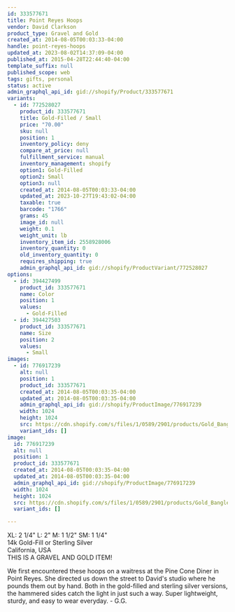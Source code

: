 ```yaml
---
id: 333577671
title: Point Reyes Hoops
vendor: David Clarkson
product_type: Gravel and Gold
created_at: 2014-08-05T00:03:33-04:00
handle: point-reyes-hoops
updated_at: 2023-08-02T14:37:09-04:00
published_at: 2015-04-28T22:44:40-04:00
template_suffix: null
published_scope: web
tags: gifts, personal
status: active
admin_graphql_api_id: gid://shopify/Product/333577671
variants:
  - id: 772528027
    product_id: 333577671
    title: Gold-Filled / Small
    price: "70.00"
    sku: null
    position: 1
    inventory_policy: deny
    compare_at_price: null
    fulfillment_service: manual
    inventory_management: shopify
    option1: Gold-Filled
    option2: Small
    option3: null
    created_at: 2014-08-05T00:03:33-04:00
    updated_at: 2023-10-27T19:43:02-04:00
    taxable: true
    barcode: "1766"
    grams: 45
    image_id: null
    weight: 0.1
    weight_unit: lb
    inventory_item_id: 2558928006
    inventory_quantity: 0
    old_inventory_quantity: 0
    requires_shipping: true
    admin_graphql_api_id: gid://shopify/ProductVariant/772528027
options:
  - id: 394427499
    product_id: 333577671
    name: Color
    position: 1
    values:
      - Gold-Filled
  - id: 394427503
    product_id: 333577671
    name: Size
    position: 2
    values:
      - Small
images:
  - id: 776917239
    alt: null
    position: 1
    product_id: 333577671
    created_at: 2014-08-05T00:03:35-04:00
    updated_at: 2014-08-05T00:03:35-04:00
    admin_graphql_api_id: gid://shopify/ProductImage/776917239
    width: 1024
    height: 1024
    src: https://cdn.shopify.com/s/files/1/0589/2901/products/Gold_Bangles_1.jpeg?v=1407211415
    variant_ids: []
image:
  id: 776917239
  alt: null
  position: 1
  product_id: 333577671
  created_at: 2014-08-05T00:03:35-04:00
  updated_at: 2014-08-05T00:03:35-04:00
  admin_graphql_api_id: gid://shopify/ProductImage/776917239
  width: 1024
  height: 1024
  src: https://cdn.shopify.com/s/files/1/0589/2901/products/Gold_Bangles_1.jpeg?v=1407211415
  variant_ids: []

---
```


XL: 2 1/4" L: 2" M: 1 1/2" SM: 1 1/4"  
14k Gold-Fill or Sterling Silver  
California, USA  
THIS IS A GRAVEL AND GOLD ITEM!

We first encountered these hoops on a waitress at the Pine Cone Diner in Point Reyes. She directed us down the street to David's studio where he pounds them out by hand. Both in the gold-filled and sterling silver versions, the hammered sides catch the light in just such a way. Super lightweight, sturdy, and easy to wear everyday. - G.G.